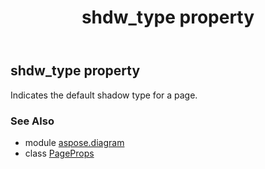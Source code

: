 ﻿---
title: shdw_type property
second_title: Aspose.Diagram for Python via .NET API References
description: 
type: docs
weight: 160
url: /python-net/aspose.diagram/pageprops/shdw_type/
is_root: false
---

## shdw_type property


Indicates the default shadow type for a page.

### See Also
* module [aspose.diagram](../../)
* class [PageProps](/diagram/python-net/aspose.diagram/pageprops)
